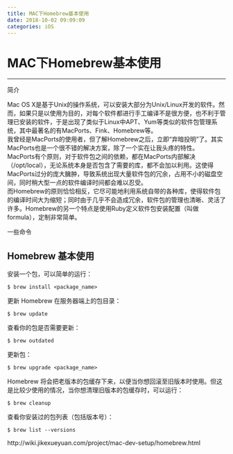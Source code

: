 ```yaml
---
title: MAC下Homebrew基本使用
date: 2018-10-02 09:09:09
categories: iOS
---
```

# MAC下Homebrew基本使用

---

简介

Mac OS X是基于Unix的操作系统，可以安装大部分为Unix\/Linux开发的软件。然而，如果只是以使用为目的，对每个软件都进行手工编译不是很方便，也不利于管理已安装的软件，于是出现了类似于Linux中APT、Yum等类似的软件包管理系统，其中最著名的有MacPorts、Fink、Homebrew等。  
我曾经是MacPorts的使用者，但了解Homebrew之后，立即“弃暗投明”了。其实MacPorts也是一个很不错的解决方案，除了一个实在让我头疼的特性。MacPorts有个原则，对于软件包之间的依赖，都在MacPorts内部解决（\/opt\/local），无论系统本身是否包含了需要的库，都不会加以利用。这使得MacPorts过分的庞大臃肿，导致系统出现大量软件包的冗余，占用不小的磁盘空间，同时稍大型一点的软件编译时间都会难以忍受。  
而Homebrew的原则恰恰相反，它尽可能地利用系统自带的各种库，使得软件包的编译时间大为缩短；同时由于几乎不会造成冗余，软件包的管理也清晰、灵活了许多。Homebrew的另一个特点是使用Ruby定义软件包安装配置（叫做formula），定制非常简单。

一些命令

## **Homebrew 基本使用**

安装一个包，可以简单的运行：

```
$ brew install <package_name>
```

更新 Homebrew 在服务器端上的包目录：

```
$ brew update
```

查看你的包是否需要更新：

```
$ brew outdated
```

更新包：

```
$ brew upgrade <package_name>
```

Homebrew 将会把老版本的包缓存下来，以便当你想回滚至旧版本时使用。但这是比较少使用的情况，当你想清理旧版本的包缓存时，可以运行：

```
$ brew cleanup
```

查看你安装过的包列表（包括版本号）：

```
$ brew list --versions
```

http:\/\/wiki.jikexueyuan.com\/project\/mac-dev-setup\/homebrew.html

